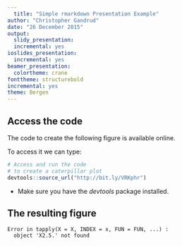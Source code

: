 ```yaml
---
  title: "Simple rmarkdown Presentation Example"
author: "Christopher Gandrud"
date: "26 December 2015"
output:
  slidy_presentation:
  incremental: yes
ioslides_presentation:
  incremental: yes
beamer_presentation:
  colortheme: crane
fonttheme: structurebold
incremental: yes
theme: Bergen
---
```

  
## Access the code
  
The code to create the following figure is available online.

To access it we can type:
  

```r
# Access and run the code
# to create a caterpillar plot
devtools::source_url("http://bit.ly/VRKphr")
```

- Make sure you have the *devtools* package installed.

## The resulting figure



```
Error in tapply(X = X, INDEX = x, FUN = FUN, ...) : 
  object 'X2.5.' not found
```
